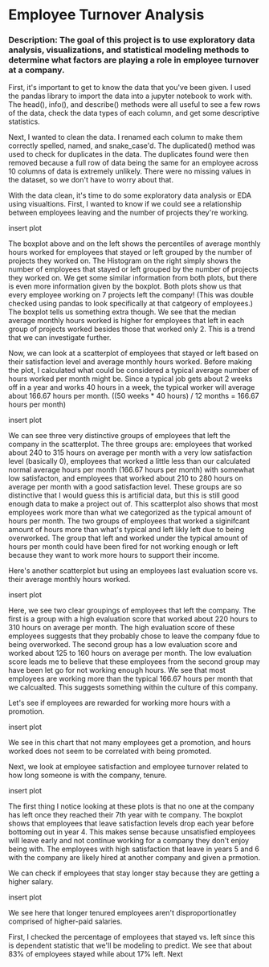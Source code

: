 # Employee Turnover Analysis
### Description: The goal of this project is to use exploratory data analysis, visualizations, and statistical modeling methods to determine what factors are playing a role in employee turnover at a company. 

First, it's important to get to know the data that you've been given. I used the pandas library to import the data into a jupyter notebook to work with. The head(), info(), and describe() methods were all useful to see a few rows of the data, check the data types of each column, and get some descriptive statistics. 

Next, I wanted to clean the data. I renamed each column to make them correctly spelled, named, and snake_case'd. The duplicated() method was used to check for duplicates in the data. The duplicates found were then removed because a full row of data being the same for an employee across 10 columns of data is extremely unlikely. There were no missing values in the dataset, so we don't have to worry about that.

With the data clean, it's time to do some exploratory data analysis or EDA using visualtions. First, I wanted to know if we could see a relationship between employees leaving and the number of projects they're working.

insert plot

The boxplot above and on the left shows the percentiles of average monthly hours worked for employees that stayed or left grouped by the number of projects they worked on. The Histogram on the right simply shows the number of employees that stayed or left grouped by the number of projects they worked on. We get some similar information from both plots, but there is even more information given by the boxplot. Both plots show us that every employee working on 7 projects left the company! (This was double checked using pandas to look specifically at that catgeory of employees.) The boxplot tells us something extra though. We see that the median average monthly hours worked is higher for employees that left in each group of projects worked besides those that worked only 2. This is a trend that we can investigate further.

Now, we can look at a scatterplot of employees that stayed or left based on their satisfaction level and average monthly hours worked. Before making the plot, I calculated what could be considered a typical average number of hours worked per month might be. Since a typical job gets about 2 weeks off in a year and works 40 hours in a week, the typical worker will average about 166.67 hours per month. ((50 weeks * 40 hours) / 12 months = 166.67 hours per month)

insert plot

We can see three very distinctive groups of employees that left the company in the scatterplot. The three groups are: employees that worked about 240 to 315 hours on average per month with a very low satisfaction level (basically 0), employees that worked a little less than our calculated normal average hours per month (166.67 hours per month) with somewhat low satisfacton, and employees that worked about 210 to 280 hours on average per month with a good satisfaction level. These groups are so distinctive that I would guess this is artificial data, but this is still good enough data to make a project out of. This scatterplot also shows that most employees work more than what we categorized as the typical amount of hours per month. The two groups of employees that worked a siginifcant amount of hours more than what's typical and left likly left due to being overworked. The group that left and worked under the typical amount of hours per month could have been fired for not working enough or left because they want to work more hours to support their income.

Here's another scatterplot but using an employees last evaluation score vs. their average monthly hours worked.

insert plot

Here, we see two clear groupings of employees that left the company. The first is a group with a high evaluation score that worked about 220 hours to 310 hours on average per month. The high evaluation score of these employees suggests that they probably chose to leave the company fdue to being overworked. The second group has a low evaluation score and worked about 125 to 160 hours on average per month. The low evaluation score leads me to believe that these employees from the second group may have been let go for not working enough hours. We see that most employees are working more than the typical 166.67 hours per month that we calcualted. This suggests something within the culture of this company. 

Let's see if employees are rewarded for working more hours with a promotion.

insert plot

We see in this chart that not many employees get a promotion, and hours worked does not seem to be correlated with being promoted.

Next, we look at employee satisfaction and employee turnover related to how long someone is with the company, tenure. 

insert plot

The first thing I notice looking at these plots is that no one at the company has left once they reached their 7th year with te company. The boxplot shows that employees that leave satisfaction levels drop each year before bottoming out in year 4. This makes sense because unsatisfied employees will leave early and not continue working for a company they don't enjoy being with. The employees with high satisfaction that leave in years 5 and 6 with the company are likely hired at another company and given a prmotion. 

We can check if employees that stay longer stay because they are getting a higher salary.

insert plot

We see here that longer tenured employees aren't disproportionatley comprised of higher-paid salaries.



First, I checked the percentage of employees that stayed vs. left since this is dependent statistic that we'll be modeling to predict. We see that about 83% of employees stayed while about 17% left. Next
